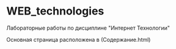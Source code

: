 # WEB_technologies
Лабораторные работы по дисциплине "Интернет Технологии"

Основная страница расположена в (Содержание.html)
